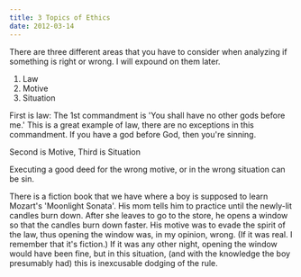 ```yaml
---
title: 3 Topics of Ethics
date: 2012-03-14
---
```


There are three different areas that you have to consider when analyzing if something is right or wrong. I will expound on them later.

1. Law
2. Motive
3. Situation

First is law:
The 1st commandment is 'You shall have no other gods before me.' This is a great example of law, there are no exceptions in this commandment. If you have a god before God, then you're sinning.

Second is Motive, Third is Situation

Executing a good deed for the wrong motive, or in the wrong situation can be sin.

There is a fiction book that we have where a boy is supposed to learn Mozart's 'Moonlight Sonata'. His mom tells him to practice until the newly-lit candles burn down. After she leaves to go to the store, he opens a window so that the candles burn down faster. His motive was to evade the spirit of the law, thus opening the window was, in my opinion, wrong. (If it was real. I remember that it's fiction.) If it was any other night, opening the window would have been fine, but in this situation, (and with the knowledge the boy presumably had) this is inexcusable dodging of the rule.

